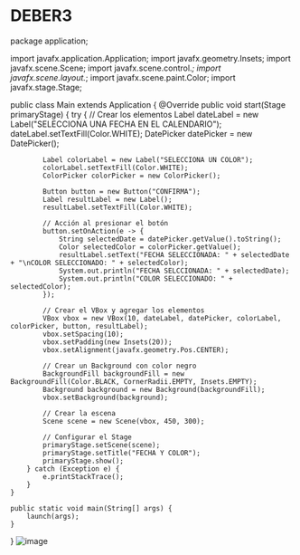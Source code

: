 # DEBER3
package application;

import javafx.application.Application;
import javafx.geometry.Insets;
import javafx.scene.Scene;
import javafx.scene.control.*;
import javafx.scene.layout.*;
import javafx.scene.paint.Color;
import javafx.stage.Stage;

public class Main extends Application {
    @Override
    public void start(Stage primaryStage) {
        try {
            // Crear los elementos
            Label dateLabel = new Label("SELECCIONA UNA FECHA EN EL CALENDARIO");
            dateLabel.setTextFill(Color.WHITE);
            DatePicker datePicker = new DatePicker();

            Label colorLabel = new Label("SELECCIONA UN COLOR");
            colorLabel.setTextFill(Color.WHITE);
            ColorPicker colorPicker = new ColorPicker();

            Button button = new Button("CONFIRMA");
            Label resultLabel = new Label();
            resultLabel.setTextFill(Color.WHITE);

            // Acción al presionar el botón
            button.setOnAction(e -> {
                String selectedDate = datePicker.getValue().toString();
                Color selectedColor = colorPicker.getValue();
                resultLabel.setText("FECHA SELECCIONADA: " + selectedDate + "\nCOLOR SELECCIONADO: " + selectedColor);
                System.out.println("FECHA SELCCIONADA: " + selectedDate);
                System.out.println("COLOR SELECCIONADO: " + selectedColor);
            });

            // Crear el VBox y agregar los elementos
            VBox vbox = new VBox(10, dateLabel, datePicker, colorLabel, colorPicker, button, resultLabel);
            vbox.setSpacing(10);
            vbox.setPadding(new Insets(20));
            vbox.setAlignment(javafx.geometry.Pos.CENTER);

            // Crear un Background con color negro
            BackgroundFill backgroundFill = new BackgroundFill(Color.BLACK, CornerRadii.EMPTY, Insets.EMPTY);
            Background background = new Background(backgroundFill);
            vbox.setBackground(background);

            // Crear la escena
            Scene scene = new Scene(vbox, 450, 300);

            // Configurar el Stage
            primaryStage.setScene(scene);
            primaryStage.setTitle("FECHA Y COLOR");
            primaryStage.show();
        } catch (Exception e) {
            e.printStackTrace();
        }
    }

    public static void main(String[] args) {
        launch(args);
    }
}
![image](https://github.com/EthanJaya/DEBER3/assets/169016181/cb423d08-09ed-484b-9085-d991e67fddd4)

